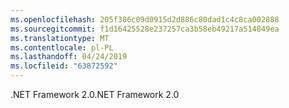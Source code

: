 ```yaml
---
ms.openlocfilehash: 205f386c09d0915d2d886c80dad1c4c8ca002888
ms.sourcegitcommit: f1d16425528e237257ca3b58eb49217a514849ea
ms.translationtype: MT
ms.contentlocale: pl-PL
ms.lasthandoff: 04/24/2019
ms.locfileid: "63872592"
---
```

<span data-ttu-id="94228-101">.NET Framework 2.0</span><span class="sxs-lookup"><span data-stu-id="94228-101">.NET Framework 2.0</span></span>